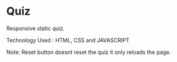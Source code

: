 # Quiz
Responsive static quiz.

Technology Used : HTML, CSS and JAVASCRIPT

Note: Reset button doesnt reset the quiz it only reloads the page.

